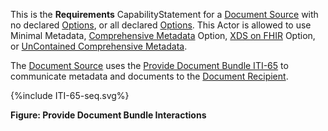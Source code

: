 This is the **Requirements** CapabilityStatement for a [Document Source](2_actors_and_transactions.html#document-source) with no declared [Options](2_actors_and_transactions.html#actor-options), or all declared [Options](2_actors_and_transactions.html#actor-options). This Actor is allowed to use Minimal Metadata, [Comprehensive Metadata](2_actors_and_transactions.html#comprehensive-metadata-option) Option, [XDS on FHIR](2_actors_and_transactions.html#xds-on-fhir-option) Option, or [UnContained Comprehensive Metadata](2_actors_and_transactions.html#uncontained-reference-option).

The [Document Source](2_actors_and_transactions.html#document-source) uses the [Provide Document Bundle ITI-65](ITI-65.html) to communicate metadata and documents to the [Document Recipient](2_actors_and_transactions.html#document-recipient).

<div>
{%include ITI-65-seq.svg%}
</div>

<div style="clear: left"/>

**Figure: Provide Document Bundle Interactions**



